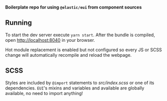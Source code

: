 **Boilerplate repo for using `@elastic/eui` from component sources**

## Running
To start the dev server execute `yarn start`. After the bundle is compiled, open [http://localhost:8040](http://localhost:8040) in your browser.

Hot module replacement is enabled but not configured so every JS or SCSS change will automatically recompile and reload the webpage.

## SCSS
Styles are included by `@import` statements to _src/index.scss_ or one of its dependencies. `EUI`'s mixins and variables and available are globally available, no need to import anything!   